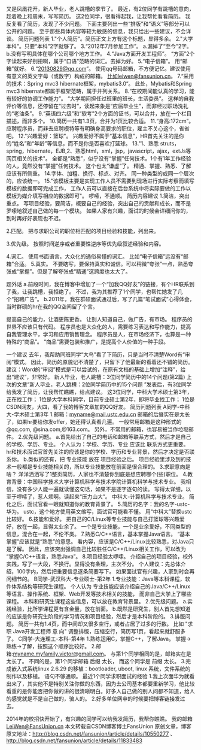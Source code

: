 又是凤凰花开，新人毕业，老人跳槽的季节了。
最近，有2位同学有跳槽的意向，趁着晚上和周末，写写简历。
这2位同学，很看得起我，让我帮忙看看简历。
我反复看了简历，发现了不少问题。
下面主要列出一些“排版”和“语义”等部分可以公开的问题。
至于那些具体内容等较为敏感的信息，我只给出一些建议，不会详谈。
简历问题列表
1."个人简历"。简历正文上方有这个标题，显得多余。
2."大学本科"。只要“本科”2字就够了。
3.“2012年7月参加工作”。
   a.漏掉了“至今”2字。
   b.没有写明具体在哪个公司哪个地方工作。
4.“Java方面开发工程师”。
  “方面”2个字读起来好别扭啊，属于“口语”范畴的词汇。去掉为好。
5.“电子信箱”。
   用“邮箱”就好。
6.“20130829@qq.com”。
   使用qq号码邮箱，不方便记忆。建议使用有意义的英文字母（或数字）构成的邮箱。
   比如leiwen@fansunion.cn。
7.“采用的技术：Spring mvc3 hibernate框架，mybatis3.0“。
   此处，Mybatis和Spring mvc3 hibernate都属于框架范畴，属于并列关系。
8.“在校期间能认真的学习，能有较好的协调工作能力”。
   “大学期间担任过班里的班长，生活委员”。
   这样的自我评价等信息，还停留在“过去时”，读起来象是“应届毕业生”，而非经过职场洗礼的“老油条”。
9.“英语四六级”和“软考”2个方面的证书，可以合并，放在一个栏目描述，而非多个。
10.简历一共有1.3页，合并为1页比较合适。
11.“身高:172cm”。应聘程序员，而非去应聘模特等有明确身高要求的职位，雇主不关心这个，省省吧。
12."兴趣爱好：篮球"。
    兴趣爱好不属于“基本信息”，HR首先关注的是你的“姓名”和“年龄”等信息，而不是你是否喜欢打篮球。
13."1、熟悉 struts，spring，hibernate，EJB,2、熟悉html，xml，jsp，javascript，ajax，extJs等网页相关的技术"。
   全都是“熟悉”，似乎没有“掌握”任何技术。1个有1年工作经验的人，竟然没有“掌握”任何技术。
   这个也太“谦虚”了。
   精通、掌握、熟悉、了解 应该有所侧重。
14.字体、加粗、换行、标点、对齐。
   同一种类型的或同一个层次的，应该统一。
15."该模板主要是实现工作人员不需要到现场进行实际考察而填写模板的数据即可完成工作，
      工作人员可以直接在后台系统中将实际要做的工作以模板为媒介填写相应的数据即可"。
     啰嗦，不通顺。
简历内容建议
1.简洁，突出重点。
  写项目经验，要简洁，概要自己的经验，突出自己的贡献和成长，而不是罗嗦地叙述自己做的每一个模块。
  如果人家有兴趣，面试的时候会详细问你的，到时再好好表现也不迟。
 
2.匹配。
  把与求职公司的职位相匹配的项目经验和技能，列出来。
 
3.优先级。
   按照时间逆序或者重要性逆序等优先级叙述经验和内容。
  
4.词汇。
  使用书面语言，大众化的通俗易懂的词汇。
  比如“电子信箱”远没有“邮箱”合适。
5.真实。
   不要瞎写，要保持真实和诚信。可以稍微“夸张”一点，熟悉夸张成“掌握”。但是了解夸张成“精通”这跨度也太大了。
 
题外话
a.前段时间，我在博客中增加了一个“加我QQ好友”的链接，有个HR联系到了我，让我跳槽，我拒绝了。
不过，我为其推荐了1个同学，也帮忙她发了几个“招聘广告”。
b.2011年，我在群硕面试通过后，写了几篇“笔试面试”心得体会，当时群硕的hr在我的QQ空间留了个言。

提高自己的能力，让酒更陈更香。
让别人知道自己，做广告，有市场。
程序员的世界不应该只有代码。
程序员也是大众化的人，需要练习表达和写作能力，提高自我管理水平，学习和应用销售理念。
程序员是人，在市场经济下，也算是一种特殊的“商品”。
“商品”需要包装和推广，是提高个人价值的一种手段。

一个建议
去年，我帮助同班同学“大鸟”看了下简历，只是当时不清楚Word有“审阅”模式。
因此，简历的原貌记不清楚了，只留下了他最新的看着还不错的简历。
建议：Word的“审阅”模式是可以尝试的，在原有文档的基础上增加“注释”，给出“建议”，非常好。
新人毕业，老人跳槽：3位同学简历中的14个问题(第2篇)
上次的文章“新人毕业，老人跳槽：2位同学简历中的15个问题 ”发表后，有3位同学给我发了简历，让我帮忙瞧瞧，给点建议。
这3位同学，中科大学术硕士第3年，正在找工作；
1位是大学本科同学，目前专业硕士第2年，即将毕业找工作；
1位是CSDN网友，大四，看了我的博客文章加的QQ好友。
简历问题列表
A同学-中科大-学术硕士第3年
1.邮箱：myname@mail.ustc.edu.cn
邮箱的后缀实在是太长了，如果hr要给你发offer，她还得认真看几遍。
一般常用邮箱是这种形式的 @qq.com, @sina.com,@163.com。
另外，不常用的邮箱，也容易被当作垃圾邮件。
2.优先级问题。
a.首先给出了自己的电话和邮箱等联系方式，然后才是自己的学校、学历、专业。
个人认为：学校、学历、专业 应该比 联系方式更重要。
hr和技术面试官首先关注的应该是你的学校、学历和专业背景，然后才决定是否联系你。
b.类似的还有，把 专业技能 放在 项目经验之后。
项目经验里涉及到的技术一般都是专业技能相关的，所以专业技能放在前面是很合理的。
3.求职意向是啥？
洋洋洒洒写了1整页简历，人家也不清楚你到底是想应聘哪个(些)职位。
4.教育背景：中国科学技术大学计算机科学与技术学院计算机科学与技术专业。
我相信，没有多少人能一遍就读懂这句话，如果不是逐字逐句的读。
写得太详细，以至于啰嗦了，惹人烦啊。读起来“压力山大”。
中科大-计算机科学与技术专业。
简化之后，面试官看一眼就知道你的教育背景了。
5.简历的名字：我的名字-ustc-华为。
ustc，这个地方使用英文缩写，面试官可能看不懂。
用“中科大”替换ustc比较好。
6.技能和爱好。
把自己的C/Linux等专业技能与自己打篮球等兴趣爱好，放在一起，显得太业余了。
一个是专业技能，一个是业余爱好，不同类型的信息，混合在一起，不伦不类。
7.熟悉C/C++语言，基本掌握Java语言。
“基本掌握”应该就是“熟悉”的意思。
看内容，应该是C/C++/Linux比较熟悉，对Java只是了解。
因此，应该突出强调自己比较胜任C/C++/Linux相关工作，可以改为
“掌握C/C++语言，熟悉Java”。
8.项目经验太啰嗦。
介绍自己的项目经验，校外实践，写了一大段，不换行。显得没有条理，主次不分。
个人建议：先总体介绍，100字内，然后把重要信息逐条简要写下。
如果面试官有兴趣，人家到时会再问细节的。
B同学-武汉科大-专业硕士-第2年
1.专业技能：Java等本科课程，软件体系结构等研究生课程。
个人认为 专业技能应该介绍自己的Java/C++/Linux等语言、操作系统、框架、Web开发等技术相关的技能，
而非自己大学上了哪些课程。
本科和研究生课程这些信息，可以放在教育背景里。
2.优先级问题。
a.实践经验，比所学课程更有含金量，放在前面。
b.既然是研究生，别人首先想知道的应该是你研究生阶段的学习情况和项目经验，然后才是本科阶段的。
3.排版问题。
简历一共有1.4页，而中间却又很多空行，或者占居了过多的行数。
比如
"求
职  Java开发工程师
意
向"
调整排版，压缩空行，简历写1页，看起来就舒服多了。
C同学-大连理工-本科-第4年
1.熟练运用C，掌握C++，了解Java。
掌握→熟练→了解，按照这个顺序比较好。
2.邮箱:myname.myfamily.victor@gmail.com。
与第1个同学相同的是，邮箱实在是太长了。
不同的是，第1个同学邮箱 后缀 太长，
而这个同学是 前缀 太长。
3.完成嵌入式系统linux 2.6.29 的移植：bootloader, uboot, linux 系统，文件系统的制作以及移植。
语句不够通顺。
最近1个同学求职面试的经验
1.我上次面华为就看出来了，其实他不是特别关注你做的东西，因为去公司基本都要重新学习，他比较看重的是你能否把你做的讲的很清晰明白。好多人自己做的别人问都不知道，给人的感觉就是不是自己做的，骗人的。
2.好多单位网申的时候要把博客链接发过去。

2014年的校招快开始了，有兴趣的同学可以给我发简历，我帮你瞧瞧。
我的邮箱 LeiWen@FansUnion.cn
本文转载自CSDN博客博主FansUnion 原创文章，博客原文地址：http://blog.csdn.net/fansunion/article/details/10550277 、http://blog.csdn.net/fansunion/article/details/11833483